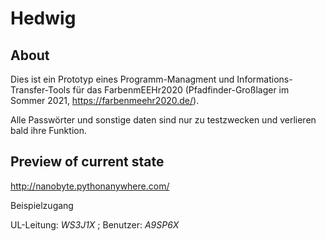 # Hedwig

## About
Dies ist ein Prototyp eines Programm-Managment und Informations-Transfer-Tools für das FarbenmEEHr2020 (Pfadfinder-Großlager im Sommer 2021, https://farbenmeehr2020.de/).

Alle Passwörter und sonstige daten sind nur zu testzwecken und verlieren bald ihre Funktion.

## Preview of current state
http://nanobyte.pythonanywhere.com/

Beispielzugang

UL-Leitung: *WS3J1X* ; 
Benutzer: *A9SP6X*

